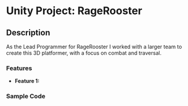 # Unity Project: RageRooster

## Description
As the Lead Programmer for RageRooster I worked with a larger team to create this 3D platformer, with a focus on combat and traversal.

### Features
- **Feature 1:** 

### Sample Code